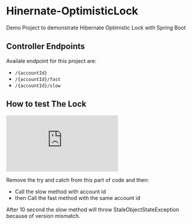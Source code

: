 # Hinernate-OptimisticLock
Demo Project to demonstrate Hibernate Optimistic Lock with Spring Boot

## Controller Endpoints

Availale endpoint for this project are:

* `/{accountId}`
* `/{accountId}/fast`
* `/{accountId}/slow`

## How to test The Lock
![img](https://github.com/T4puSD/Hinernate-OptimisticLock/blob/7ed560be2de2e4bcd043dc16af8eac77b3e23dd8/src/main/java/com/tapusd/testoptimistic/controller/TestOptimisticController.java#L45-L49)

Remove the try and catch from this part of code and then:
* Call the slow method with account id
* then Call the fast method with the same account id   

After 10 second the slow method will throw StaleObjectStateException because of version mismatch.
